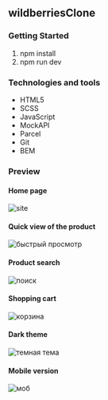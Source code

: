 ## wildberriesClone

### Getting Started
1. npm install
2. npm run dev

### Technologies and tools
* HTML5
* SCSS
* JavaScript
* MockAPI
* Parcel
* Git
* BEM

### Preview
#### Home page
![site](https://user-images.githubusercontent.com/52377481/138306344-212e5dd8-d248-4101-877c-471fbfb71a54.PNG)
#### Quick view of the product
![быстрый просмотр](https://user-images.githubusercontent.com/52377481/138306370-8e6704f0-de1f-41ec-9606-21cb2bc57ce0.PNG)
#### Product search
![поиск](https://user-images.githubusercontent.com/52377481/138306385-52d180ab-cd2d-4916-8a62-de2f9422b42a.PNG)
#### Shopping cart
![корзина](https://user-images.githubusercontent.com/52377481/138306386-b23b8ade-dab3-4d5d-a5f5-55fe5d41c76c.PNG)
#### Dark theme
![темная тема](https://user-images.githubusercontent.com/52377481/138306693-e2668124-3677-4a35-b1c6-74f90e840e65.PNG)
#### Mobile version
![моб](https://user-images.githubusercontent.com/52377481/138306959-779af46e-8a70-4673-af78-0f48a8902039.PNG)
